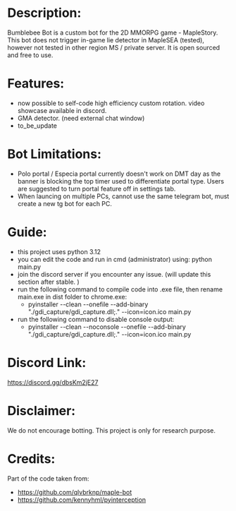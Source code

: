 # Description: 
Bumblebee Bot is a custom bot for the 2D MMORPG game - MapleStory.  
This bot does not trigger in-game lie detector in MapleSEA (tested), however not tested in other region MS / private server. 
It is open sourced and free to use. 

# Features:
- now possible to self-code high efficiency custom rotation. video showcase available in discord. 
- GMA detector. (need external chat window)
- to_be_update

# Bot Limitations:
- Polo portal / Especia portal currently doesn't work on DMT day as the banner is blocking the top timer used to differentiate portal type. Users are suggested to turn portal feature off in settings tab. 
- When launcing on multiple PCs, cannot use the same telegram bot, must create a new tg bot for each PC. 

# Guide:
- this project uses python 3.12
- you can edit the code and run in cmd (administrator) using: python main.py
- join the discord server if you encounter any issue. (will update this section after stable. ) 
- run the following command to compile code into .exe file, then rename main.exe in dist folder to chrome.exe:
    - pyinstaller --clean --onefile --add-binary "./gdi_capture/gdi_capture.dll;." --icon=icon.ico main.py
- run the following command to disable console output:
    - pyinstaller --clean --noconsole --onefile --add-binary "./gdi_capture/gdi_capture.dll;." --icon=icon.ico main.py

# Discord Link: 
https://discord.gg/dbsKm2jE27

# Disclaimer:
We do not encourage botting. This project is only for research purpose. 

# Credits:
Part of the code taken from:
- https://github.com/qlvbrknp/maple-bot
- https://github.com/kennyhml/pyinterception
